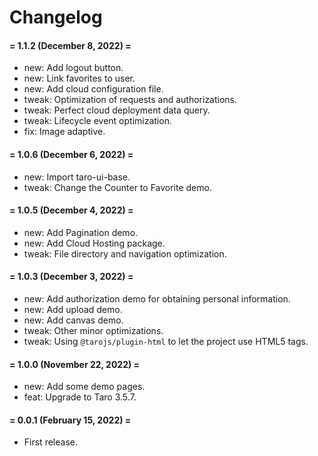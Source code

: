 # Changelog


#### = 1.1.2 (December 8, 2022) =

* new: Add logout button.
* new: Link favorites to user.
* new: Add cloud configuration file.
* tweak: Optimization of requests and authorizations.
* tweak: Perfect cloud deployment data query.
* tweak: Lifecycle event optimization.
* fix: Image adaptive.


#### = 1.0.6 (December 6, 2022) =

* new: Import taro-ui-base.
* tweak: Change the Counter to Favorite demo.


#### = 1.0.5 (December 4, 2022) =

* new: Add Pagination demo.
* new: Add Cloud Hosting package.
* tweak: File directory and navigation optimization.


#### = 1.0.3 (December 3, 2022) =

* new: Add authorization demo for obtaining personal information.
* new: Add upload demo.
* new: Add canvas demo.
* tweak: Other minor optimizations.
* tweak: Using `@tarojs/plugin-html` to let the project use HTML5 tags.


#### = 1.0.0 (November 22, 2022) =

* new: Add some demo pages.
* feat: Upgrade to Taro 3.5.7.



#### = 0.0.1 (February 15, 2022) =

* First release.
